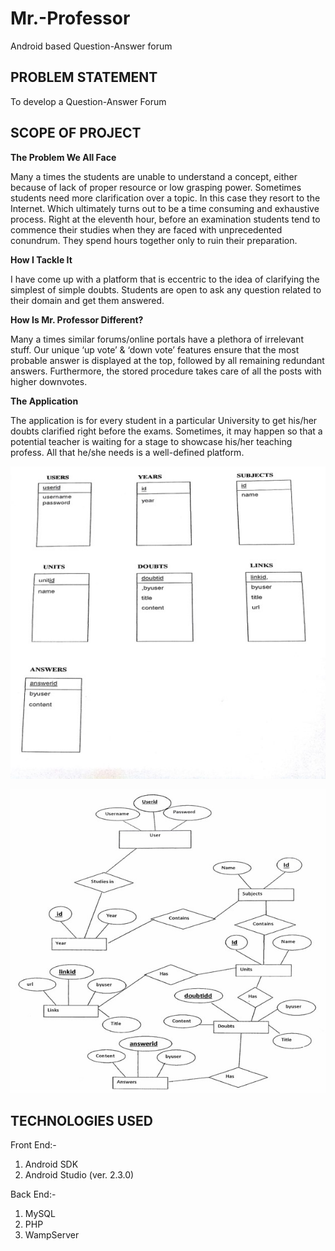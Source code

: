 # Mr.-Professor
Android based Question-Answer forum

<h2>PROBLEM STATEMENT</h2>
To develop a Question-Answer Forum

<h2>SCOPE OF PROJECT </h2>
<p><b>The Problem We All Face</b> </p>
<p>Many a times the students are unable to understand a concept, either because of lack of proper resource or low grasping power.
Sometimes students need more clarification over a topic. In this case they resort to the Internet. Which ultimately turns out to be a time consuming and exhaustive process. 
Right at the eleventh hour, before an examination students tend to commence their studies when they are faced with unprecedented conundrum. They spend hours together only to ruin their preparation.</p>

<p><b>How I Tackle It</b> </p>
<p>I have come up with a platform that is eccentric to the idea of clarifying the simplest of simple doubts.
Students are open to ask any question related to their domain and get them answered. </p>

<p><b>How Is Mr. Professor Different?</b></p>
<p>Many a times similar forums/online portals have a plethora of irrelevant stuff. 
Our  unique ‘up vote’ & ‘down vote’ features ensure that the most probable answer is displayed at the top, followed by all remaining redundant answers.
Furthermore, the stored procedure takes care of all the posts with higher downvotes.</p>

<p><b>The Application</b></p>
<p>The application is for every student in a particular University to get his/her doubts clarified right before the exams. 
Sometimes, it may happen so that a potential teacher is waiting for a stage to showcase his/her teaching profess.
All that he/she needs is a well-defined platform.</p>

![Class Diagram](Images/classDiagram.jpg)


![Entity Relationship](Images/ER.jpg)

<h2>TECHNOLOGIES USED</h2>
  Front End:-
  <ol>
    <li>Android SDK</li>
    <li>Android Studio (ver. 2.3.0)</li>
  </ol>
Back End:-
  <ol>
    <li>MySQL</li>
    <li>PHP</li>
    <li>WampServer</li>
  </ol>


